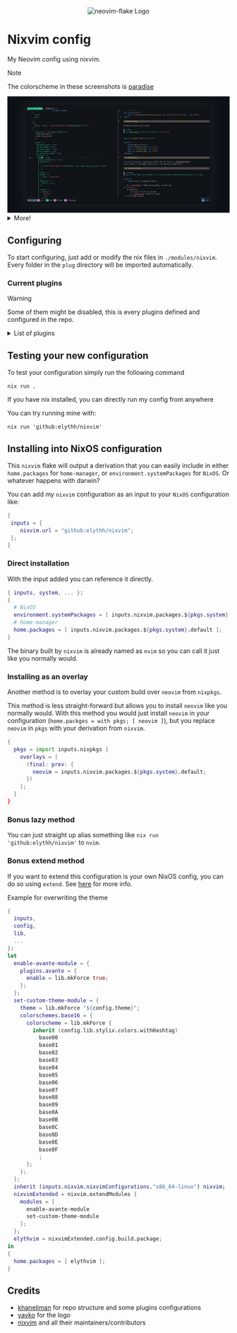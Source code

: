 <div align="center">
    <img src="assets/neovim-flake-logo-work.svg" alt="neovim-flake Logo"  width="200">
</div>

# Nixvim config

My Neovim config using nixvim.

> [!NOTE]  
> The colorscheme in these screenshots is [paradise](https://github.com/paradise-theme/paradise)

<img src="assets/1.png" alt="nvim">

<details>
    <summary>More!</summary>
    <img src="assets/4.png" alt="nvim">
    <img src="assets/2.png" alt="nvim">
    <img src="assets/3.png" alt="nvim">
</details>

## Configuring

To start configuring, just add or modify the nix files in `./modules/nixvim`.
Every folder in the `plug` directory will be imported automatically.

### Current plugins

> [!WARNING]
> Some of them might be disabled, this is every plugins defined and configured in the repo.

<details>
    <summary>List of plugins</summary>

- **[colorscheme/](../modules/nixvim/plug/colorscheme):** Theme configuration. Current one is [paradise](https://github.com/paradise-theme/paradise)
- completion
  - **[avante](../modules/nixvim/plug/avante/default.nix):** Cursor AI at home
  - **[copilot-cmp](../modules/nixvim/plug/copilot-cmp/default.nix):** Completion support for GitHub copilot
  - **[lspkind](../modules/nixvim/plug/lspkind/default.nix):** vscode-like pictograms for neovim lsp completion items
  - **[nvim-cmp](../modules/nixvim/plug/cmp/default.nix):** Completion plugin for nvim + emoji support
  - **[schemastore.nvim](../modules/nixvim/plug/schemastore/default.nix):** Schemastore integration
- git
  - **[gitlinker](../modules/nixvim/plug/gitlinker/default.nix):** Generate shareable file permalinks
  - **[gitblame](../modules/nixvim/plug/gitblame/default.nix):** inline git blame
  - **[gitsigns](../modules/nixvim/plug/gitsigns/default.nix):** Git integration for buffers (replaced by mini.diff + gitblame)
- lsp
  - **[conform](../modules/nixvim/plug/conform/default.nix):** Formatter plugin
  - **[lint](../modules/nixvim/plug/lint/default.nix):** Configure linting using LSP.
  - **[lsp](../modules/nixvim/plug/lsp/default.nix):** LSP configs
  - **[lspsaga](../modules/nixvim/plug/lspsaga/default.nix):** Cool LSP features
  - **[none-ls](../modules/nixvim/plug/none-ls/default.nix):** null-ls replacement. Use nvim as LSP
  - **[trouble](../modules/nixvim/plug/trouble/default.nix):** Pretty interface for working with LSP
- **[snacks](../modules/nixvim/plug/snacks)**
  - set of utilities
- snippet
  - **[luasnip](../modules/nixvim/plug/luasnip/default.nix):** Snippet engine in lua
- statusline
  - **[lualine](../modules/nixvim/plug/lualine/default.nix):** Status line for neovim
- treesitter
  - **[treesitter-context](../modules/nixvim/plug/treesitter-context/default.nix):** Show code context
  - **[treesitter-textobjects](../modules/nixvim/plug/treesitter-textobjects/default.nix):** Allow cool text manipulation thanks to TS
  - **[treesitter](../modules/nixvim/plug/treesitter/default.nix):** Parser generator tool to build a syntax tree of the current buffer
- ui
  - **[bufferline](../modules/nixvim/plug/bufferline/default.nix):** VSCode like line for buffers -> replaced by mini.tabline
  - **[dressing](../modules/nixvim/plug/dressing/default.nix):** Better vim ui interfaces
  - **[fzf-lua](../modules/nixvim/plug/fzf-lua/default.nix):** fzf-lua is my new best friend
  - **[noice](../modules/nixvim/plug/noice/default.nix):** Better nvim UI
  - **[nvim-notify](../modules/nixvim/plug/nvim-notify/default.nix):** Notification manager
  - **[smart-splits](../modules/nixvim/plug/smart-splits/default.nix):** Better split managment
  - **[telescope](../modules/nixvim/plug/telescope/default.nix):** Best plugin ever ? Nevermind
- utils
  - **[comment](../modules/nixvim/plug/comment/default.nix):** Quickly toggle comments
  - **[comment-box](../modules/nixvim/plug/comment-box/default.nix):** Comments utilities
  - **[markview](../modules/nixvim/plug/markview/default.nix):** Yet another markdown previewer for neovim
  - **[mini](../modules/nixvim/plug/mini/default.nix):** Cool neovim utilities, currently using ai, notify, surround, diff, tabline, trailspace, icons, indentscope and pairs
  - **[obsidian](../modules/nixvim/plug/obsidian/default.nix):** Obsidian integration for nvim
  - **[spectre](../modules/nixvim/plug/spectre/default.nix):** Search and replace
  - **[ufo](../modules/nixvim/plug/ufo/default.nix):** Folding plugin
  - **[undotree](../modules/nixvim/plug/undotree/default.nix):** Undo history visualizer

</details>

## Testing your new configuration

To test your configuration simply run the following command

```
nix run .
```

If you have nix installed, you can directly run my config from anywhere

You can try running mine with:

```shell
nix run 'github:elythh/nixvim'
```

## Installing into NixOS configuration

This `nixvim` flake will output a derivation that you can easily include
in either `home.packages` for `home-manager`, or
`environment.systemPackages` for `NixOS`. Or whatever happens with darwin?

You can add my `nixvim` configuration as an input to your `NixOS` configuration like:

```nix
{
 inputs = {
    nixvim.url = "github:elythh/nixvim";
 };
}
```

### Direct installation

With the input added you can reference it directly.

```nix
{ inputs, system, ... }:
{
  # NixOS
  environment.systemPackages = [ inputs.nixvim.packages.${pkgs.system}.default ];
  # home-manager
  home.packages = [ inputs.nixvim.packages.${pkgs.system}.default ];
}
```

The binary built by `nixvim` is already named as `nvim` so you can call it just
like you normally would.

### Installing as an overlay

Another method is to overlay your custom build over `neovim` from `nixpkgs`.

This method is less straight-forward but allows you to install `neovim` like
you normally would. With this method you would just install `neovim` in your
configuration (`home.packges = with pkgs; [ neovim ]`), but you replace
`neovim` in `pkgs` with your derivation from `nixvim`.

```nix
{
  pkgs = import inputs.nixpkgs {
    overlays = [
      (final: prev: {
        neovim = inputs.nixvim.packages.${pkgs.system}.default;
      })
    ];
  }
}
```

### Bonus lazy method

You can just straight up alias something like `nix run
'github:elythh/nixvim'` to `nvim`.

### Bonus extend method

If you want to extend this configuration is your own NixOS config, you can do so using `extend`. See [here](https://nix-community.github.io/nixvim/modules/standalone.html) for more info.

Example for overwriting the theme

```nix
{
  inputs,
  config,
  lib,
  ...
}:
let
  enable-avante-module = {
    plugins.avante = {
      enable = lib.mkForce true;
    };
  };
  set-custom-theme-module = {
    theme = lib.mkForce "${config.theme}";
    colorschemes.base16 = {
      colorscheme = lib.mkForce {
        inherit (config.lib.stylix.colors.withHashtag)
          base00
          base01
          base02
          base03
          base04
          base05
          base06
          base07
          base08
          base09
          base0A
          base0B
          base0C
          base0D
          base0E
          base0F
          ;
      };
    };
  };
  inherit (inputs.nixvim.nixvimConfigurations."x86_64-linux") nixvim;
  nixvimExtended = nixvim.extendModules {
    modules = [
      enable-avante-module
      set-custom-theme-module
    ];
  };
  elythvim = nixvimExtended.config.build.package;
in
{
  home.packages = [ elythvim ];
}
```

## Credits

- [khaneliman](https://github.com/khaneliman) for repo structure and some plugins configurations
- [yavko](https://github.com/yavko) for the logo
- [nixvim](https://github.com/nix-community/nixvim) and all their maintainers/contributors
